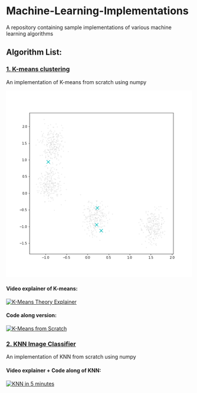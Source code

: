 # Machine-Learning-Implementations
A repository containing sample implementations of various machine learning algorithms
## Algorithm List:

### [1. K-means clustering](https://github.com/ssundar6087/Machine-Learning-Implementations/blob/main/01_K_Means_from_Scratch.ipynb)

An implementation of K-means from scratch using numpy

![](https://raw.githubusercontent.com/ssundar6087/Machine-Learning-Implementations/main/assets/kmeans_gif.gif)

#### Video explainer of K-means:
[![K-Means Theory Explainer](https://img.youtube.com/vi/_hGYDqzt9DI/0.jpg)](https://www.youtube.com/watch?v=_hGYDqzt9DI)

#### Code along version:
[![K-Means from Scratch](https://img.youtube.com/vi/odHbU4iRorA/0.jpg)](https://www.youtube.com/watch?v=odHbU4iRorA)

### [2. KNN Image Classifier](https://github.com/ssundar6087/Machine-Learning-Implementations/blob/main/02_KNN_From_Scratch.ipynb)

An implementation of KNN from scratch using numpy

#### Video explainer + Code along of KNN:
[![KNN in 5 minutes](https://img.youtube.com/vi/s8SQyesGzBg/0.jpg)](https://www.youtube.com/watch?v=s8SQyesGzBg)
